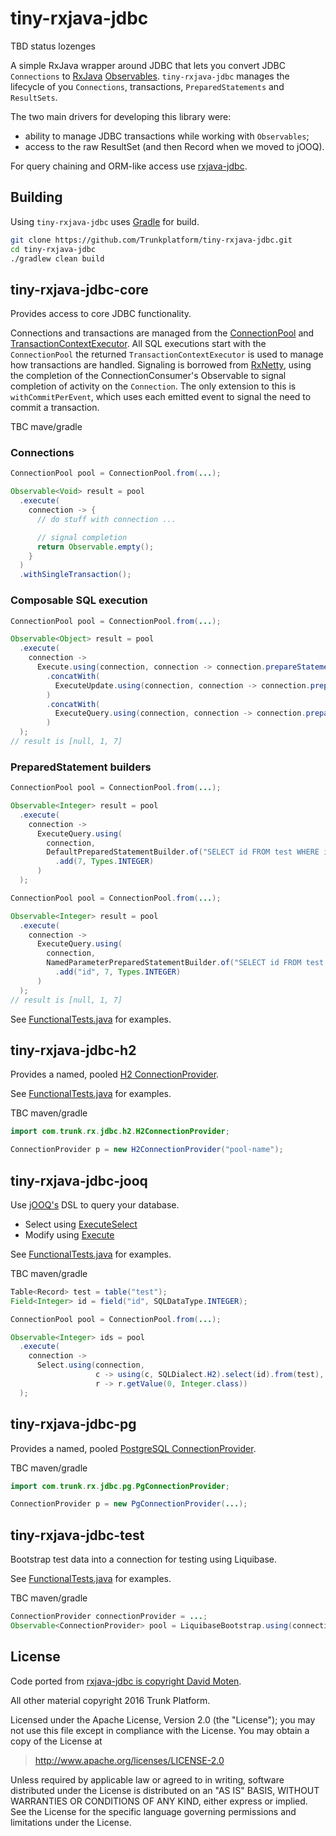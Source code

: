 # tiny-rxjava-jdbc

TBD status lozenges

A simple RxJava wrapper around JDBC that lets you convert JDBC `Connections` to
[RxJava](https://github.com/ReactiveX/RxJava)
[Observables](https://github.com/ReactiveX/RxJava/wiki/Observable).
`tiny-rxjava-jdbc` manages the lifecycle of you `Connections`, transactions, `PreparedStatements` and `ResultSets`.

The two main drivers for developing this library were:
* ability to manage JDBC transactions while working with `Observables`;
* access to the raw ResultSet (and then Record when we moved to jOOQ).

For query chaining and ORM-like access use [rxjava-jdbc](https://github.com/davidmoten/rxjava-jdbc).


## Building

Using `tiny-rxjava-jdbc` uses [Gradle](http://gradle.org/) for build.

```bash
git clone https://github.com/Trunkplatform/tiny-rxjava-jdbc.git
cd tiny-rxjava-jdbc
./gradlew clean build
```

## tiny-rxjava-jdbc-core

Provides access to core JDBC functionality.

Connections and transactions are managed from the
[ConnectionPool](https://github.com/Trunkplatform/tiny-rxjava-jdbc/blob/master/tiny-rxjava-jdbc-core/src/main/java/com/trunk/rx/jdbc/ConnectionPool.java) and
[TransactionContextExecutor](https://github.com/Trunkplatform/tiny-rxjava-jdbc/blob/master/tiny-rxjava-jdbc-core/src/main/java/com/trunk/rx/jdbc/TransactionContextExecutor.java).
All SQL executions start with the `ConnectionPool` the returned `TransactionContextExecutor` is used to manage how
transactions are handled. Signaling is borrowed from [RxNetty](https://github.com/ReactiveX/RxNetty),
using the completion of the ConnectionConsumer's Observable to signal completion of activity on the
`Connection`. The only extension to this is `withCommitPerEvent`, which uses each emitted event to
 signal the need to commit a transaction.


TBC mave/gradle

### Connections

```java
ConnectionPool pool = ConnectionPool.from(...);

Observable<Void> result = pool
  .execute(
    connection -> {
      // do stuff with connection ...

      // signal completion
      return Observable.empty();
    }
  )
  .withSingleTransaction();
```

### Composable SQL execution

```java
ConnectionPool pool = ConnectionPool.from(...);

Observable<Object> result = pool
  .execute(
    connection ->
      Execute.using(connection, connection -> connection.prepareStatement("CREATE TABLE test (id INT);"))
        .concatWith(
          ExecuteUpdate.using(connection, connection -> connection.prepareStatement("INSERT INTO test VALUES (7);"))
        )
        .concatWith(
          ExecuteQuery.using(connection, connection -> connection.prepareStatement("SELECT id FROM test;"))
        )
  );
// result is [null, 1, 7]
```

### PreparedStatement builders

```java
ConnectionPool pool = ConnectionPool.from(...);

Observable<Integer> result = pool
  .execute(
    connection ->
      ExecuteQuery.using(
        connection,
        DefaultPreparedStatementBuilder.of("SELECT id FROM test WHERE id = ?;")
          .add(7, Types.INTEGER)
      )
  );
```

```java
ConnectionPool pool = ConnectionPool.from(...);

Observable<Integer> result = pool
  .execute(
    connection ->
      ExecuteQuery.using(
        connection,
        NamedParameterPreparedStatementBuilder.of("SELECT id FROM test WHERE id = :id;")
          .add("id", 7, Types.INTEGER)
      )
  );
// result is [null, 1, 7]
```


See [FunctionalTests.java](https://github.com/Trunkplatform/tiny-rxjava-jdbc/blob/master/tiny-rxjava-jdbc-test/src/test/java/com/trunk/rx/jdbc/FunctionalTests.java)
for examples.

## tiny-rxjava-jdbc-h2

Provides a named, pooled [H2 ConnectionProvider](https://github.com/Trunkplatform/tiny-rxjava-jdbc/blob/master/tiny-rxjava-jdbc-h2/src/main/java/com/trunk/rx/jdbc/h2/H2ConnectionProvider.java).

See [FunctionalTests.java](https://github.com/Trunkplatform/tiny-rxjava-jdbc/blob/master/tiny-rxjava-jdbc-test/src/test/java/com/trunk/rx/jdbc/FunctionalTests.java)
for examples.

TBC maven/gradle

```java
import com.trunk.rx.jdbc.h2.H2ConnectionProvider;

ConnectionProvider p = new H2ConnectionProvider("pool-name");
```

## tiny-rxjava-jdbc-jooq

Use [jOOQ's](http://www.jooq.org/) DSL to query your database.

* Select using [ExecuteSelect](https://github.com/Trunkplatform/tiny-rxjava-jdbc/blob/master/tiny-rxjava-jdbc-jooq/src/main/java/com/trunk/rx/jdbc/jooq/sql/ExecuteSelect.java)
* Modify using [Execute](https://github.com/Trunkplatform/tiny-rxjava-jdbc/blob/master/tiny-rxjava-jdbc-jooq/src/main/java/com/trunk/rx/jdbc/jooq/sql/Execute.java)

See [FunctionalTests.java](https://github.com/Trunkplatform/tiny-rxjava-jdbc/blob/master/tiny-rxjava-jdbc-test/src/test/java/com/trunk/rx/jdbc/FunctionalTests.java)
for examples.

TBC maven/gradle

```java
Table<Record> test = table("test");
Field<Integer> id = field("id", SQLDataType.INTEGER);

ConnectionPool pool = ConnectionPool.from(...);

Observable<Integer> ids = pool
  .execute(
    connection ->
      Select.using(connection,
                   c -> using(c, SQLDialect.H2).select(id).from(test),
                   r -> r.getValue(0, Integer.class))
  );
```


## tiny-rxjava-jdbc-pg

Provides a named, pooled [PostgreSQL ConnectionProvider](https://github.com/Trunkplatform/tiny-rxjava-jdbc/blob/master/tiny-rxjava-jdbc-pg/src/main/java/com/trunk/rx/jdbc/pg/PgConnectionProvider.java).

TBC maven/gradle

```java
import com.trunk.rx.jdbc.pg.PgConnectionProvider;

ConnectionProvider p = new PgConnectionProvider(...);
```

## tiny-rxjava-jdbc-test

Bootstrap test data into a connection for testing using Liquibase.

See [FunctionalTests.java](https://github.com/Trunkplatform/tiny-rxjava-jdbc/blob/master/tiny-rxjava-jdbc-test/src/test/java/com/trunk/rx/jdbc/FunctionalTests.java)
for examples.

TBC maven/gradle

```java
ConnectionProvider connectionProvider = ...;
Observable<ConnectionProvider> pool = LiquibaseBootstrap.using(connectionProvider, "test/sample_update.xml");
```

## License

Code ported from [rxjava-jdbc is copyright David Moten](https://github.com/davidmoten/rxjava-jdbc/).

All other material copyright 2016 Trunk Platform.

Licensed under the Apache License, Version 2.0 (the "License"); you may not use this file except in compliance with the License. You may obtain a copy of the License at

> http://www.apache.org/licenses/LICENSE-2.0

Unless required by applicable law or agreed to in writing, software distributed under the License is distributed on an "AS IS" BASIS, WITHOUT WARRANTIES OR CONDITIONS OF ANY KIND, either express or implied. See the License for the specific language governing permissions and limitations under the License.

